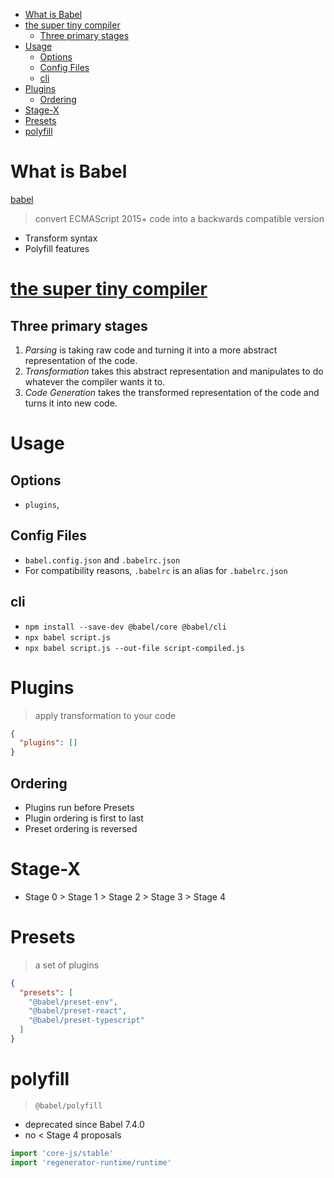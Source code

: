 - [What is Babel](#what-is-babel)
- [the super tiny compiler](#the-super-tiny-compiler)
  - [Three primary stages](#three-primary-stages)
- [Usage](#usage)
  - [Options](#options)
  - [Config Files](#config-files)
  - [cli](#cli)
- [Plugins](#plugins)
  - [Ordering](#ordering)
- [Stage-X](#stage-x)
- [Presets](#presets)
- [polyfill](#polyfill)


# What is Babel
[babel](https://babeljs.io/)
> convert ECMAScript 2015+ code into a backwards compatible version

- Transform syntax
- Polyfill features

# [the super tiny compiler](https://github.com/jamiebuilds/the-super-tiny-compiler/blob/master/the-super-tiny-compiler.js)

## Three primary stages

1. *Parsing* is taking raw code and turning it into a more abstract representation of the code.
2. *Transformation* takes this abstract representation and manipulates to do whatever the compiler wants it to.
3. *Code Generation* takes the transformed representation of the code and turns it into new code.

# Usage

## Options

- `plugins`, 

## Config Files

- `babel.config.json` and `.babelrc.json`
- For compatibility reasons, `.babelrc` is an alias for `.babelrc.json`

## cli

- `npm install --save-dev @babel/core @babel/cli`
- `npx babel script.js`
- `npx babel script.js --out-file script-compiled.js`

# Plugins
> apply transformation to your code

```json
{
  "plugins": []
}
```

## Ordering

- Plugins run before Presets
- Plugin ordering is first to last
- Preset ordering is reversed

# Stage-X

- Stage 0 > Stage 1 > Stage 2 > Stage 3 > Stage 4

# Presets
> a set of plugins

```json
{
  "presets": [
    "@babel/preset-env",
    "@babel/preset-react",
    "@babel/preset-typescript"
  ]
}
```

# polyfill
> `@babel/polyfill`

- deprecated since Babel 7.4.0
- no < Stage 4 proposals

```javascript
import 'core-js/stable'
import 'regenerator-runtime/runtime'
```